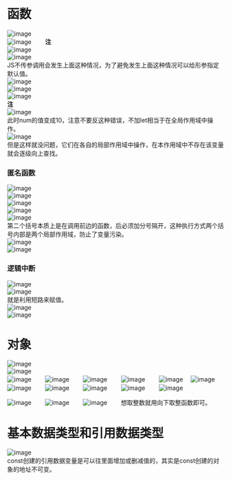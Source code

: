 # 函数
![image](https://user-images.githubusercontent.com/96570699/234754125-16030a51-f924-4814-b6e5-6f0d396fd9de.png)  
![image](https://user-images.githubusercontent.com/96570699/234764941-4d3407a2-d7aa-4540-ab5a-a6684dc57eef.png)　　
**注**  
![image](https://user-images.githubusercontent.com/96570699/234766678-8945c6ae-cec6-4eff-84dc-6021451dabfc.png)  
![image](https://user-images.githubusercontent.com/96570699/234766719-3c38d08b-b9d3-4a7b-a811-70a41dd9276c.png)  
JS不传参调用会发生上面这种情况，为了避免发生上面这种情况可以给形参指定默认值。  
![image](https://user-images.githubusercontent.com/96570699/234767421-6c94ec8f-8f95-43ac-a02b-e7160fb44424.png)  
![image](https://user-images.githubusercontent.com/96570699/234769753-16084df5-f1d3-4bc5-a889-f180ad7f3bb8.png)  
![image](https://user-images.githubusercontent.com/96570699/234771673-db12fea0-beb6-4a64-9059-360957ac1780.png)  
**注**  
![image](https://user-images.githubusercontent.com/96570699/234784015-c61c0664-b02e-4449-a212-bbfcea19822f.png)  
此时num的值变成10，注意不要反这种错误，不加let相当于在全局作用域中操作。  
![image](https://user-images.githubusercontent.com/96570699/234784698-35e138d5-0ee4-4137-bb3c-c0c46a87b36e.png)  
但是这样就没问题，它们在各自的局部作用域中操作，在本作用域中不存在该变量就会逐级向上查找。   


### 匿名函数
![image](https://user-images.githubusercontent.com/96570699/234786229-66f16caf-0959-4942-8f69-98f119602776.png)  
![image](https://user-images.githubusercontent.com/96570699/234786611-ae6778ac-7f9b-46c8-a2d7-0a7961ebaad1.png)  
![image](https://user-images.githubusercontent.com/96570699/234787522-e3558e39-c246-4396-82c1-a6982a367d90.png)   
![image](https://user-images.githubusercontent.com/96570699/234788849-e926c06c-cba5-4ca8-894c-2768b6a3ac4b.png)  
![image](https://user-images.githubusercontent.com/96570699/234789748-ca981f2b-d7f4-4842-94c4-74230501a3f0.png)  
第二个括号本质上是在调用前边的函数，后必须加分号隔开，这种执行方式两个括号内部是两个局部作用域，防止了变量污染。    
![image](https://user-images.githubusercontent.com/96570699/234790835-6b0ebd03-e516-4bb0-9c44-eb3cb140b706.png)  
![image](https://user-images.githubusercontent.com/96570699/234791259-f4eeeb9a-185b-4577-9668-61db517a6a01.png)


### 逻辑中断
![image](https://user-images.githubusercontent.com/96570699/234797264-1e5be529-946e-46ba-b225-2b14d0f844b7.png)   
![image](https://user-images.githubusercontent.com/96570699/234797577-a77c2e01-25dd-4c33-a7a4-faa01978a42f.png)     
就是利用短路来赋值。    
![image](https://user-images.githubusercontent.com/96570699/235106102-8f6c2802-7b2f-41d3-9989-723e9c2b9204.png)  
![image](https://user-images.githubusercontent.com/96570699/235108238-895675a4-342e-49a9-a523-7c0765bd9b8f.png)  


# 对象
![image](https://user-images.githubusercontent.com/96570699/235109719-ad2ff15c-6647-41d0-a9ab-81fcffbfb8ba.png)  
![image](https://user-images.githubusercontent.com/96570699/235110277-b39a7701-58a7-42c0-95f4-cf0c0c6adb01.png)  
![image](https://user-images.githubusercontent.com/96570699/235110996-8591e999-faf8-4a21-b38e-98e6f3aa41ea.png)　　
![image](https://user-images.githubusercontent.com/96570699/235111310-3fcc1c86-833d-48b1-8ff0-fd35a6f8ac0e.png)　　
![image](https://user-images.githubusercontent.com/96570699/235112697-604d69ca-810a-4eb5-9c79-7357565828ac.png)　　
![image](https://user-images.githubusercontent.com/96570699/235113471-e7661505-ce7a-45c8-8020-3b4dc1b8ac87.png)　　
![image](https://user-images.githubusercontent.com/96570699/235113947-ae6cebda-0465-421d-84ad-3179e48e17c1.png)　
![image](https://user-images.githubusercontent.com/96570699/235114558-48b28b5a-c9ba-4a7e-ac2f-8b272a601bd8.png)　　
![image](https://user-images.githubusercontent.com/96570699/235114698-263eef2d-1e68-493a-8bf3-6a6c10574e1f.png)　　
![image](https://user-images.githubusercontent.com/96570699/235117164-a73b2e6b-13ed-43d4-95ec-5b7c5699569e.png)　　
![image](https://user-images.githubusercontent.com/96570699/235118294-c4f4a843-58be-4b5f-b978-5b894440cdd5.png)　　
![image](https://user-images.githubusercontent.com/96570699/235120560-3c044be6-1dd4-46d0-8daa-2f9a0344d54e.png)　　
![image](https://user-images.githubusercontent.com/96570699/236091347-ea7b9797-6bba-4168-aec9-3193c3f1765d.png)　　　

![image](https://user-images.githubusercontent.com/96570699/236096099-cfbe694b-896f-4787-ba09-9ae75fa20ac8.png)　　
![image](https://user-images.githubusercontent.com/96570699/236096388-11269a9e-5049-4a76-8e11-21318a0f88cc.png)　　
![image](https://user-images.githubusercontent.com/96570699/236097982-7dc14181-877e-4794-95e1-5e046e4f9cc2.png)　　
想取整数就用向下取整函数即可。  


# 基本数据类型和引用数据类型
![image](https://user-images.githubusercontent.com/96570699/236101278-c8c301c1-cf6d-44bd-a507-fd9d620b23d1.png)  
const创建的引用数据变量是可以往里面增加或删减值的，其实是const创建的对象的地址不可变。   












